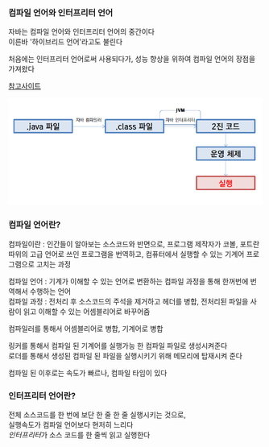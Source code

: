 ### 컴파일 언어와 인터프리터 언어

자바는 컴파일 언어와 인터프리터 언어의 중간이다 </br>
이른바 '하이브리드 언어'라고도 불린다

처음에는 인터프리터 언어로써 사용되다가, 성능 향상을 위하여 컴파일 언어의 장점을 가져왔다

[참고사이트](https://jooona.tistory.com/157)

![자바_컴파일언어.png](자바_컴파일언어.png)
### 컴파일 언어란?

컴파일이란 : 인간들이 알아보는 소스코드와 반면으로, 프로그램 제작자가 코볼, 포트란 따위의 고급 언어로 쓰인 프로그램을 번역하고, 컴퓨터에서 실행할 수 있는 기계어 프로그램으로 고치는 과정

컴파일 언어 : 기계가 이해할 수 있는 언어로 변환하는 컴파일 과정을 통해 한꺼번에 번역해서 수행하는 언어 </br>
컴파일 과정 : 전처리 후 소스코드의 주석을 제거하고 헤더를 병합, 전처리된 파일을 사람이 읽고 이해할 수 있는 어셈블리어로 바꾸어줌 </br>

컴파일러를 통해서 어셈블리어로 병합, 기계어로 병합

링커를 통해서 컴파일 된 기계어를 실행가능 한 컴파일 파일로 생성시켜준다 </br>
로더를 통해서 생성된 컴파일 된 파일을 실행시키기 위해 메모리에 탑재시켜 준다 </br>

컴파일 된 이후로는 속도가 빠르나, 컴파일 타임이 있다 </br>


### 인터프리터 언어란?
 전체 소스코드를 한 번에 보단 한 줄 한 줄 실행시키는 것으로, </br>
 실행속도가 컴파일 언어보다 현저히 느리다 </br>
 *인터프리터*가 소스 코드를 한 줄씩 읽고 실행한다
